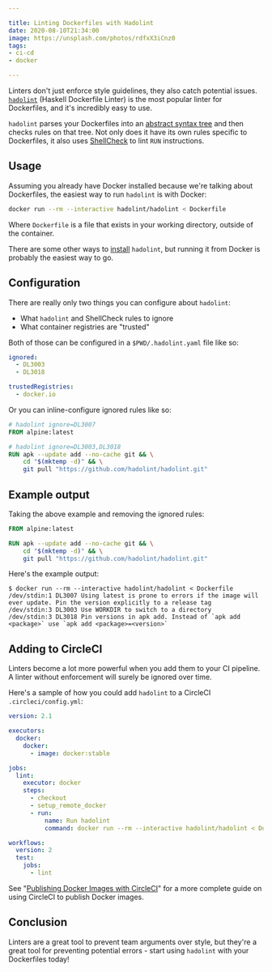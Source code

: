 ```yaml
---

title: Linting Dockerfiles with Hadolint
date: 2020-08-10T21:34:00
image: https://unsplash.com/photos/rdfxX3iCnz0
tags:
- ci-cd
- docker

---
```


Linters don't just enforce style guidelines, they also catch potential issues. [`hadolint`](https://github.com/hadolint/hadolint) (Haskell Dockerfile Linter) is the most popular linter for Dockerfiles, and it's incredibly easy to use.

`hadolint` parses your Dockerfiles into an [abstract syntax tree](https://en.wikipedia.org/wiki/Abstract_syntax_tree) and then checks rules on that tree. Not only does it have its own rules specific to Dockerfiles, it also uses [ShellCheck](https://github.com/koalaman/shellcheck) to lint `RUN` instructions.

## Usage

Assuming you already have Docker installed because we're talking about Dockerfiles, the easiest way to run `hadolint` is with Docker:

```bash
docker run --rm --interactive hadolint/hadolint < Dockerfile
```

Where `Dockerfile` is a file that exists in your working directory, outside of the container.

There are some other ways to [install](https://github.com/hadolint/hadolint#install) `hadolint`, but running it from Docker is probably the easiest way to go.

## Configuration

There are really only two things you can configure about `hadolint`:

- What `hadolint` and ShellCheck rules to ignore
- What container registries are "trusted"

Both of those can be configured in a `$PWD/.hadolint.yaml` file like so:

```yaml
ignored:
  - DL3003
  - DL3018

trustedRegistries:
  - docker.io
```

Or you can inline-configure ignored rules like so:

```dockerfile
# hadolint ignore=DL3007
FROM alpine:latest

# hadolint ignore=DL3003,DL3018
RUN apk --update add --no-cache git && \
    cd "$(mktemp -d)" && \
    git pull "https://github.com/hadolint/hadolint.git"
```

## Example output

Taking the above example and removing the ignored rules:

```dockerfile
FROM alpine:latest

RUN apk --update add --no-cache git && \
    cd "$(mktemp -d)" && \
    git pull "https://github.com/hadolint/hadolint.git"
```

Here's the example output:

```shell
$ docker run --rm --interactive hadolint/hadolint < Dockerfile
/dev/stdin:1 DL3007 Using latest is prone to errors if the image will ever update. Pin the version explicitly to a release tag
/dev/stdin:3 DL3003 Use WORKDIR to switch to a directory
/dev/stdin:3 DL3018 Pin versions in apk add. Instead of `apk add <package>` use `apk add <package>=<version>`
```

## Adding to CircleCI

Linters become a lot more powerful when you add them to your CI pipeline. A linter without enforcement will surely be ignored over time.

Here's a sample of how you could add `hadolint` to a CircleCI `.circleci/config.yml`:

```yaml
version: 2.1

executors:
  docker:
    docker:
      - image: docker:stable

jobs:
  lint:
    executor: docker
    steps:
      - checkout
      - setup_remote_docker
      - run:
          name: Run hadolint
          command: docker run --rm --interactive hadolint/hadolint < Dockerfile

workflows:
  version: 2
  test:
    jobs:
      - lint
```

See "[Publishing Docker Images with CircleCI](/blog/publishing-docker-images-with-circleci)" for a more complete guide on using CircleCI to publish Docker images.

## Conclusion

Linters are a great tool to prevent team arguments over style, but they're a great tool for preventing potential errors - start using `hadolint` with your Dockerfiles today!
